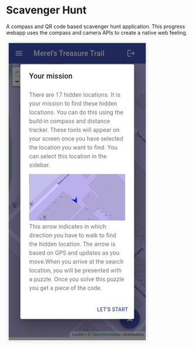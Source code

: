 # Scavenger Hunt
A compass and QR code based scavenger hunt application. This progress webapp uses the compass and camera APIs to create a native web feeling.

![enter image description here](img/explanation.jpg)